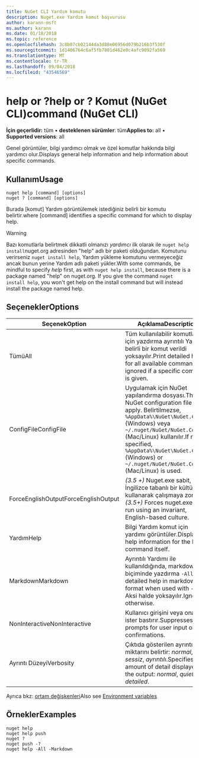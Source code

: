 ```yaml
---
title: NuGet CLI Yardım komutu
description: Nuget.exe Yardım komut başvurusu
author: karann-msft
ms.author: karann
ms.date: 01/18/2018
ms.topic: reference
ms.openlocfilehash: 3c8b07cb02144da3d88e06956d079b216b3f530f
ms.sourcegitcommit: 1d1406764c6af5fb7801d462e0c4afc9092fa569
ms.translationtype: MT
ms.contentlocale: tr-TR
ms.lasthandoff: 09/04/2018
ms.locfileid: "43546569"
---
```

# <a name="help-or--command-nuget-cli"></a><span data-ttu-id="8728a-103">help or ?</span><span class="sxs-lookup"><span data-stu-id="8728a-103">help or ?</span></span> <span data-ttu-id="8728a-104">Komut (NuGet CLI)</span><span class="sxs-lookup"><span data-stu-id="8728a-104">command (NuGet CLI)</span></span>

<span data-ttu-id="8728a-105">**İçin geçerlidir:** tüm &bullet; **desteklenen sürümler**: tüm</span><span class="sxs-lookup"><span data-stu-id="8728a-105">**Applies to:** all &bullet; **Supported versions**: all</span></span>

<span data-ttu-id="8728a-106">Genel görüntüler, bilgi yardımcı olmak ve özel komutlar hakkında bilgi yardımcı olur.</span><span class="sxs-lookup"><span data-stu-id="8728a-106">Displays general help information and help information about specific commands.</span></span>

## <a name="usage"></a><span data-ttu-id="8728a-107">Kullanım</span><span class="sxs-lookup"><span data-stu-id="8728a-107">Usage</span></span>

```cli
nuget help [command] [options]
nuget ? [command] [options]
```

<span data-ttu-id="8728a-108">Burada [komut] Yardım görüntülemek istediğiniz belirli bir komutu belirtir.</span><span class="sxs-lookup"><span data-stu-id="8728a-108">where [command] identifies a specific command for which to display help.</span></span>

> [!Warning]
> <span data-ttu-id="8728a-109">Bazı komutlarla belirtmek dikkatli olmanızı *yardımcı* ilk olarak ile `nuget help install`nuget.org adresinden "help" adlı bir paketi olduğundan. Komutunu verirseniz `nuget install help`, Yardım yükleme komutunu vermeyeceğiz ancak bunun yerine Yardım adlı paketi yükler.</span><span class="sxs-lookup"><span data-stu-id="8728a-109">With some commands, be mindful to specify *help* first, as with `nuget help install`, because there is a package named "help" on nuget.org. If you give the command `nuget install help`, you won't get help on the install command but will instead install the package named help.</span></span>

## <a name="options"></a><span data-ttu-id="8728a-110">Seçenekler</span><span class="sxs-lookup"><span data-stu-id="8728a-110">Options</span></span>

| <span data-ttu-id="8728a-111">Seçenek</span><span class="sxs-lookup"><span data-stu-id="8728a-111">Option</span></span> | <span data-ttu-id="8728a-112">Açıklama</span><span class="sxs-lookup"><span data-stu-id="8728a-112">Description</span></span> |
| --- | --- |
| <span data-ttu-id="8728a-113">Tümü</span><span class="sxs-lookup"><span data-stu-id="8728a-113">All</span></span> | <span data-ttu-id="8728a-114">Tüm kullanılabilir komutları için yazdırma ayrıntılı Yardım; belirli bir komut verildi yoksayılır.</span><span class="sxs-lookup"><span data-stu-id="8728a-114">Print detailed help for all available commands; ignored if a specific command is given.</span></span> |
| <span data-ttu-id="8728a-115">ConfigFile</span><span class="sxs-lookup"><span data-stu-id="8728a-115">ConfigFile</span></span> | <span data-ttu-id="8728a-116">Uygulamak için NuGet yapılandırma dosyası.</span><span class="sxs-lookup"><span data-stu-id="8728a-116">The NuGet configuration file to apply.</span></span> <span data-ttu-id="8728a-117">Belirtilmezse, `%AppData%\NuGet\NuGet.Config` (Windows) veya `~/.nuget/NuGet/NuGet.Config` (Mac/Linux) kullanılır.</span><span class="sxs-lookup"><span data-stu-id="8728a-117">If not specified, `%AppData%\NuGet\NuGet.Config` (Windows) or `~/.nuget/NuGet/NuGet.Config` (Mac/Linux) is used.</span></span>|
| <span data-ttu-id="8728a-118">ForceEnglishOutput</span><span class="sxs-lookup"><span data-stu-id="8728a-118">ForceEnglishOutput</span></span> | <span data-ttu-id="8728a-119">*(3.5 +)*  Nuget.exe sabit, İngilizce tabanlı bir kültürü kullanarak çalışmaya zorlar.</span><span class="sxs-lookup"><span data-stu-id="8728a-119">*(3.5+)* Forces nuget.exe to run using an invariant, English-based culture.</span></span> |
| <span data-ttu-id="8728a-120">Yardım</span><span class="sxs-lookup"><span data-stu-id="8728a-120">Help</span></span> | <span data-ttu-id="8728a-121">Bilgi Yardım komut için yardımı görüntüler.</span><span class="sxs-lookup"><span data-stu-id="8728a-121">Displays help information for the help command itself.</span></span> |
| <span data-ttu-id="8728a-122">Markdown</span><span class="sxs-lookup"><span data-stu-id="8728a-122">Markdown</span></span> | <span data-ttu-id="8728a-123">Ayrıntılı Yardımı ile kullanıldığında, markdown biçiminde yazdırma `-All`.</span><span class="sxs-lookup"><span data-stu-id="8728a-123">Print detailed help in markdown format when used with `-All`.</span></span> <span data-ttu-id="8728a-124">Aksi halde yoksayılır.</span><span class="sxs-lookup"><span data-stu-id="8728a-124">Ignored otherwise.</span></span> |
| <span data-ttu-id="8728a-125">NonInteractive</span><span class="sxs-lookup"><span data-stu-id="8728a-125">NonInteractive</span></span> | <span data-ttu-id="8728a-126">Kullanıcı girişini veya onaylar ister bastırır.</span><span class="sxs-lookup"><span data-stu-id="8728a-126">Suppresses prompts for user input or confirmations.</span></span> |
| <span data-ttu-id="8728a-127">Ayrıntı Düzeyi</span><span class="sxs-lookup"><span data-stu-id="8728a-127">Verbosity</span></span> | <span data-ttu-id="8728a-128">Çıktıda gösterilen ayrıntı miktarını belirtir: *normal*, *sessiz*, *ayrıntılı*.</span><span class="sxs-lookup"><span data-stu-id="8728a-128">Specifies the amount of detail displayed in the output: *normal*, *quiet*, *detailed*.</span></span> |

<span data-ttu-id="8728a-129">Ayrıca bkz: [ortam değişkenleri](cli-ref-environment-variables.md)</span><span class="sxs-lookup"><span data-stu-id="8728a-129">Also see [Environment variables](cli-ref-environment-variables.md)</span></span>

## <a name="examples"></a><span data-ttu-id="8728a-130">Örnekler</span><span class="sxs-lookup"><span data-stu-id="8728a-130">Examples</span></span>

```cli
nuget help
nuget help push
nuget ?
nuget push -?
nuget help -All -Markdown
```
